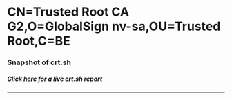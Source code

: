 # CN=Trusted Root CA G2,O=GlobalSign nv-sa,OU=Trusted Root,C=BE
### Snapshot of crt.sh
##### Click [here](https://crt.sh/?serial=0C093D872F038474A8F9A41EB6F3C1FDF6) for a live crt.sh report

---
